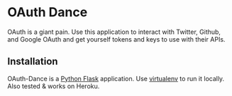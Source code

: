 OAuth Dance
===========

OAuth is a giant pain. Use this application to interact with Twitter, Github,
and Google OAuth and get yourself tokens and keys to use with their APIs.

Installation
------------

OAuth-Dance is a [Python Flask](http://flask.pocoo.org) application.
Use [virtualenv](https://github.com/codeforamerica/howto/blob/master/Python-Virtualenv.md)
to run it locally. Also tested & works on Heroku.